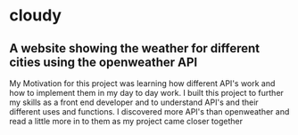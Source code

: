 # cloudy

## A website showing the weather for different cities using the openweather API


My Motivation for this project was learning how different API's work and how to implement them in my day to day work.
I built this project to further my skills as a front end developer and to understand API's and their different uses and functions. 
I discovered more API's than openweather and read a little more in to them as my project came closer together

